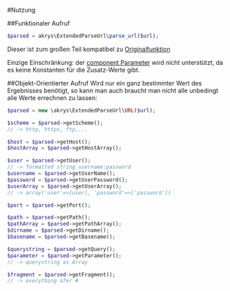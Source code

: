 #Nutzung

##Funktionaler Aufruf
```php
$parsed = akrys\ExtendedParseUrl\parse_url($url);
```

Dieser ist zum großen Teil kompatibel zu [Originalfunktion](https://php.net/manual/de/function.parse-url.php)

Einzige Einschränkung: der [component Parameter](https://php.net/manual/de/function.parse-url.php#refsect1-function.parse-url-parameters)
wird nicht unterstützt, da es keine Konstanten für die Zusatz-Werte gibt.

##Objekt-Orientierter Aufruf
Wird nur ein ganz bestimmter Wert des Ergebnisses benötigt, so kann man auch
braucht man nicht alle unbedingt alle Werte errechnen zu lassen:

```php
$parsed = new \akrys\ExtendedParseUrl\URL($url);

$scheme = $parsed->getScheme();
// -> http, https, ftp,...

$host = $parsed->getHost();
$hostArray = $parsed->getHostArray();

$user = $parsed->getUser();
// -> formatted string username:password
$username = $parsed->getUserName();
$password = $parsed->getUserPassword();
$userArray = $parsed->getUserArray();
// -> array('user'=>[user], 'password'=>['password'])

$port = $parsed->getPort();

$path = $parsed->getPath();
$pathArray = $parsed->getPathArray();
$dirname = $parsed->getDirname();
$basename = $parsed->getBasename();

$querystring = $parsed->getQuery();
$parameter = $parsed->getParameter();
// -> querystring as Array

$fragment = $parsed->getFragment();
// -> everything afer #
```

